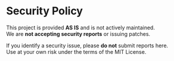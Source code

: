 # Security Policy

This project is provided **AS IS** and is not actively maintained.  
We are **not accepting security reports** or issuing patches.

If you identify a security issue, please **do not** submit reports here.  
Use at your own risk under the terms of the MIT License.
